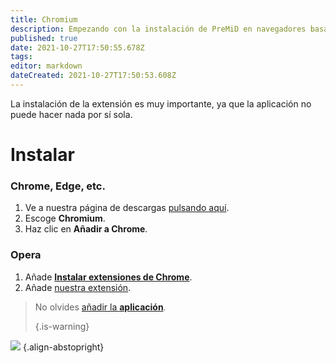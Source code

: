 ```yaml
---
title: Chromium
description: Empezando con la instalación de PreMiD en navegadores basados en Chromium
published: true
date: 2021-10-27T17:50:55.678Z
tags: 
editor: markdown
dateCreated: 2021-10-27T17:50:53.608Z
---
```


La instalación de la extensión es muy importante, ya que la aplicación no puede hacer nada por sí sola.

# Instalar
### Chrome, Edge, etc.
1. Ve a nuestra página de descargas [pulsando aquí](https://premid.app/downloads).
2. Escoge **Chromium**.
3. Haz clic en **Añadir a Chrome**.

### Opera
1. Añade **[Instalar extensiones de Chrome](https://addons.opera.com/en/extensions/details/install-chrome-extensions/)**.
2. Añade [nuestra extensión](https://premid.app/downloads).

> No olvides [añadir la **aplicación**](/install). 
> 
> {.is-warning}

![](https://img.icons8.com/color/2x/chrome.png) {.align-abstopright}